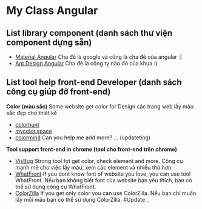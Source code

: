 # My Class Angular

## List library component (danh sách thư viện component dựng sẵn)
* [Material Angular](https://material.angular.io/)
Cha đẻ là google và cũng là cha đẻ của angular :|
* [Ant Design Angular](https://ng.ant.design/docs/introduce/en)
Cha đẻ là công ty nào đó của khựa :)


## List tool help front-end Developer (danh sách công cụ giúp đỡ front-end)

__Color (màu sắc)__ 
Some website get color for Design
các trang web lấy màu sắc đẹp cho thiết kế
* [colorhunt](https://colorhunt.co/)
* [mycolor.space](https://mycolor.space/?hex=%23FF9E00&sub=1)
* [colormind](http://colormind.io/)
Can you help me add more?
... (updateting)

__Tool support front-end in chrome (tool cho front-end trên chrome)__
* [VisBug](https://chrome.google.com/webstore/detail/visbug/cdockenadnadldjbbgcallicgledbeoc?hl=en)
Strong tool fot get color, check element and more.
Công cụ mạnh mẽ cho việc lấy màu, xem các element và nhiều thứ hơn.
* [WhatFront](https://chrome.google.com/webstore/detail/whatfont/pfbmlnomgijlihdlfkainnbialppgilg?hl=en)
If you dont know font of website you love, you can use tool WhatFront.
Nếu bạn không biết font của website bạn yêu thích, bạn có thể sử dụng công cụ WhatFront.
* [ColorZilla](https://chrome.google.com/webstore/detail/colorzilla/bhlhnicpbhignbdhedgjhgdocnmhomnp?hl=en)
If you get only color you can use ColorZilla.
Nếu bạn chỉ muốn lấy mỗi màu bạn có thể sử dụng ColorZilla.
#Update...
